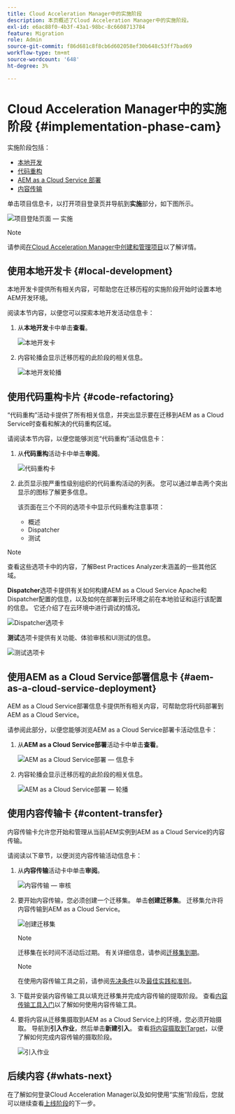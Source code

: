 ```yaml
---
title: Cloud Acceleration Manager中的实施阶段
description: 本页概述了Cloud Acceleration Manager中的实施阶段。
exl-id: e6ac88f0-4b3f-43a1-98bc-8c6608713784
feature: Migration
role: Admin
source-git-commit: f86d681c8f8cb6d602058ef30b648c53ff7bad69
workflow-type: tm+mt
source-wordcount: '648'
ht-degree: 3%

---
```


# Cloud Acceleration Manager中的实施阶段 {#implementation-phase-cam}

实施阶段包括：

* [本地开发](#local-development)
* [代码重构](#code-refactoring)
* [AEM as a Cloud Service 部署](#aem-as-a-cloud-service-deployment)
* [内容传输](#content-transfer)


单击项目信息卡，以打开项目登录页并导航到&#x200B;**实施**&#x200B;部分，如下图所示。

![项目登陆页面 — 实施](/help/journey-migration/cloud-acceleration-manager/assets/implementation-1.png)

>[!NOTE]
>请参阅[在Cloud Acceleration Manager中创建和管理项目](getting-started-cam.md#create-project)以了解详情。


## 使用本地开发卡 {#local-development}

本地开发卡提供所有相关内容，可帮助您在迁移历程的实施阶段开始时设置本地AEM开发环境。

阅读本节内容，以便您可以探索本地开发活动信息卡：

1. 从&#x200B;**本地开发**&#x200B;卡中单击&#x200B;**查看**。

   ![本地开发卡](/help/journey-migration/cloud-acceleration-manager/assets/implementation-2.png)

1. 内容轮播会显示迁移历程的此阶段的相关信息。

   ![本地开发轮播](/help/journey-migration/cloud-acceleration-manager/assets/implementation-3.png)


## 使用代码重构卡片 {#code-refactoring}

“代码重构”活动卡提供了所有相关信息，并突出显示要在迁移到AEM as a Cloud Service时查看和解决的代码重构区域。

请阅读本节内容，以便您能够浏览“代码重构”活动信息卡：

1. 从&#x200B;**代码重构**&#x200B;活动卡中单击&#x200B;**审阅**。

   ![代码重构卡](/help/journey-migration/cloud-acceleration-manager/assets/implementation-4.png)

1. 此页显示按严重性级别组织的代码重构活动的列表。 您可以通过单击两个突出显示的图标了解更多信息。

   该页面在三个不同的选项卡中显示代码重构注意事项：

   * 概述
   * Dispatcher
   * 测试

>[!NOTE]
>查看这些选项卡中的内容，了解Best Practices Analyzer未涵盖的一些其他区域。

**Dispatcher**&#x200B;选项卡提供有关如何构建AEM as a Cloud Service Apache和Dispatcher配置的信息，以及如何在部署到云环境之前在本地验证和运行该配置的信息。 它还介绍了在云环境中进行调试的情况。

![Dispatcher选项卡](/help/journey-migration/cloud-acceleration-manager/assets/coderefactoring-2.png)

**测试**&#x200B;选项卡提供有关功能、体验审核和UI测试的信息。

![测试选项卡](/help/journey-migration/cloud-acceleration-manager/assets/coderefactoring-3.png)


## 使用AEM as a Cloud Service部署信息卡 {#aem-as-a-cloud-service-deployment}

AEM as a Cloud Service部署信息卡提供所有相关内容，可帮助您将代码部署到AEM as a Cloud Service。

请参阅此部分，以便您能够浏览AEM as a Cloud Service部署卡活动信息卡：

1. 从&#x200B;**AEM as a Cloud Service部署**&#x200B;活动卡中单击&#x200B;**查看**。

   ![AEM as a Cloud Service部署 — 信息卡](/help/journey-migration/cloud-acceleration-manager/assets/implementation-6.png)

1. 内容轮播会显示迁移历程的此阶段的相关信息。

   ![AEM as a Cloud Service部署 — 轮播](/help/journey-migration/cloud-acceleration-manager/assets/aem-deployment-card.png)


## 使用内容传输卡 {#content-transfer}

内容传输卡允许您开始和管理从当前AEM实例到AEM as a Cloud Service的内容传输。

请阅读以下章节，以便浏览内容传输活动信息卡：

1. 从&#x200B;**内容传输**&#x200B;活动卡中单击&#x200B;**审阅**。

   ![内容传输 — 审核](/help/journey-migration/cloud-acceleration-manager/assets/contenttransfer-1.png)

1. 要开始内容传输，您必须创建一个迁移集。 单击&#x200B;**创建迁移集**。 迁移集允许将内容传输到AEM as a Cloud Service。

   ![创建迁移集](/help/journey-migration/cloud-acceleration-manager/assets/contenttransfer-2.png)

   >[!NOTE]
   >迁移集在长时间不活动后过期。 有关详细信息，请参阅[迁移集到期](/help/journey-migration/content-transfer-tool/using-content-transfer-tool/overview-content-transfer-tool.md#migration-set-expiry)。

   >[!NOTE]
   >在使用内容传输工具之前，请参阅[先决条件](https://experienceleague.adobe.com/docs/experience-manager-cloud-service/content/migration-journey/cloud-migration/content-transfer-tool/prerequisites-content-transfer-tool.html?lang=zh-Hans)以及[最佳实践和准则](https://experienceleague.adobe.com/docs/experience-manager-cloud-service/content/migration-journey/cloud-migration/content-transfer-tool/overview-content-transfer-tool.html?lang=zh-Hans)。

1. 下载并安装内容传输工具以填充迁移集并完成内容传输的提取阶段。 查看[内容传输工具入门](https://experienceleague.adobe.com/docs/experience-manager-cloud-service/content/migration-journey/cloud-migration/content-transfer-tool/getting-started-content-transfer-tool.html?lang=zh-Hans#)以了解如何使用内容传输工具。

1. 要将内容从迁移集摄取到AEM as a Cloud Service上的环境，您必须开始摄取。 导航到&#x200B;**引入作业**，然后单击&#x200B;**新建引入**。 查看[将内容摄取到Target](/help/journey-migration/content-transfer-tool/using-content-transfer-tool/ingesting-content.md)，以便了解如何完成内容传输的摄取阶段。

   ![引入作业](/help/journey-migration/cloud-acceleration-manager/assets/contenttransfer-3.png)

<!--### Estimating Content Transfer Time {#calculating}

A Content Transfer Tool calculator has been provided to estimate how long it could take to complete the content transfer activity. You can use the content repository size slider to select the size that applies to your project. The transfer times vary for the extraction and ingestion phases. 

   ![Content Transfer Tool calculator](/help/journey-migration/cloud-acceleration-manager/assets/contenttransfer-4.png)

   >[!NOTE]
   >These times are estimates only. Factor such as network speeds and time to scale up instances have not been accounted for in these estimates.

To estimate the size of the AEM Repository, you can run the Disk Usage report under `http://HOST:PORT/etc/reports/diskusage.html`. 

You can also estimate the size of specific repository paths by using the `path` parameter, for example, `http://HOST:PORT/etc/reports/diskusage.html?path=/content/dam`. -->

## 后续内容 {#whats-next}

在了解如何登录Cloud Acceleration Manager以及如何使用“实施”阶段后，您就可以继续查看[上线阶段](https://experienceleague.adobe.com/docs/experience-manager-cloud-service/content/migration-journey/cloud-acceleration-manager/using-cam/cam-golive-phase.html?lang=zh-Hans)的下一步。
